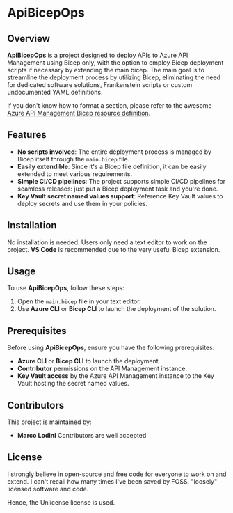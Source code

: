 # ApiBicepOps

## Overview
**ApiBicepOps** is a project designed to deploy APIs to Azure API Management using Bicep only, with the option to employ Bicep deployment scripts if necessary by extending the main bicep. The main goal is to streamline the deployment process by utilizing Bicep, eliminating the need for dedicated software solutions, Frankenstein scripts or custom undocumented YAML definitions.

If you don't know how to format a section, please refer to the awesome [Azure API Management Bicep resource definition](https://learn.microsoft.com/en-us/azure/templates/microsoft.apimanagement/service?pivots=deployment-language-bicep).

## Features
- **No scripts involved**: The entire deployment process is managed by Bicep itself through the `main.bicep` file.
- **Easily extendible**: Since it's a Bicep file definition, it can be easily extended to meet various requirements.
- **Simple CI/CD pipelines**: The project supports simple CI/CD pipelines for seamless releases: just put a Bicep deployment task and you're done.
- **Key Vault secret named values support**: Reference Key Vault values to deploy secrets and use them in your policies.

## Installation
No installation is needed. Users only need a text editor to work on the project. **VS Code** is recommended due to the very useful Bicep extension.

## Usage
To use **ApiBicepOps**, follow these steps:
1. Open the `main.bicep` file in your text editor.
2. Use **Azure CLI** or **Bicep CLI** to launch the deployment of the solution.

## Prerequisites
Before using **ApiBicepOps**, ensure you have the following prerequisites:
- **Azure CLI** or **Bicep CLI** to launch the deployment.
- **Contributor** permissions on the API Management instance.
- **Key Vault access** by the Azure API Management instance to the Key Vault hosting the secret named values. 

## Contributors
This project is maintained by:
- **Marco Lodini**
Contributors are well accepted

## License
I strongly believe in open-source and free code for everyone to work on and extend. I can't recall how many times I've been saved by FOSS, "loosely" licensed software and code.

Hence, the Unlicense license is used.